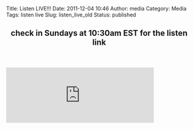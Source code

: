 Title: Listen LIVE!!!
Date: 2011-12-04 10:46
Author: media
Category: Media
Tags: listen live
Slug: listen_live_old
Status: published

<div class="row">
	<header><h2>check in Sundays at 10:30am EST for the listen link</h2></header>
</div>
<div class="row">
  <iframe src="https://myff.ch/listenlive2" width="400" height="150" frameborder="0" webkitallowfullscreen="true" mozallowfullscreen="true" allowfullscreen></iframe>
</div>


